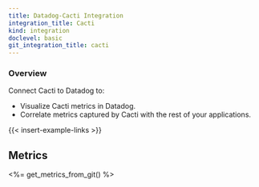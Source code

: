 ```yaml
---
title: Datadog-Cacti Integration
integration_title: Cacti
kind: integration
doclevel: basic
git_integration_title: cacti
---
```

### Overview

Connect Cacti to Datadog to:

* Visualize Cacti metrics in Datadog.
* Correlate metrics captured by Cacti with the rest of your applications.

{{< insert-example-links >}}




## Metrics

<%= get_metrics_from_git() %>
